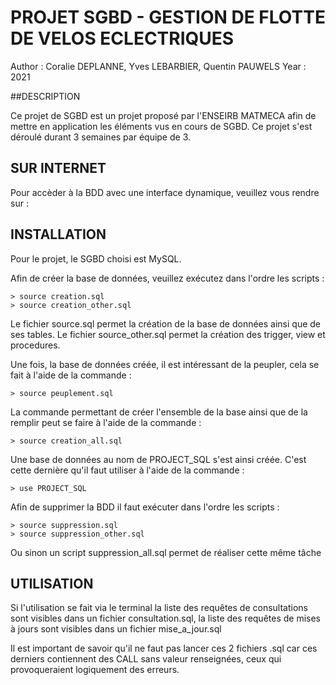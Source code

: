 # PROJET SGBD - GESTION DE FLOTTE DE VELOS ECLECTRIQUES

Author : Coralie DEPLANNE, Yves LEBARBIER, Quentin PAUWELS
Year : 2021

##DESCRIPTION

Ce projet de SGBD est un projet proposé par l'ENSEIRB MATMECA
afin de mettre en application les éléments vus en cours de SGBD.
Ce projet s'est déroulé durant 3 semaines par équipe de 3.

## SUR INTERNET

Pour accèder à la BDD avec une interface dynamique, veuillez vous rendre
sur :

## INSTALLATION

Pour le projet, le SGBD choisi est MySQL.
 
Afin de créer la base de données, veuillez exécutez dans l'ordre les scripts :
```mysql
> source creation.sql
> source creation_other.sql
```

Le fichier source.sql permet la création de la base de données ainsi que de ses tables.
Le fichier source_other.sql permet la création des trigger, view et procedures.

Une fois, la base de données créée, il est intéressant de la peupler,
cela se fait à l'aide de la commande :
```mysql
> source peuplement.sql
```

La commande permettant de créer l'ensemble de la base ainsi que de la remplir
peut se faire à l'aide de la commande :
```mysql
> source creation_all.sql
```

Une base de données au nom de PROJECT_SQL s'est ainsi créée.
C'est cette dernière qu'il faut utiliser à l'aide de la commande :
```mysql
> use PROJECT_SQL
```

Afin de supprimer la BDD il faut exécuter dans l'ordre les scripts :
```mysql
> source suppression.sql
> source suppression_other.sql
```

Ou sinon un script suppression_all.sql permet de réaliser cette même tâche


## UTILISATION

Si l'utilisation se fait via le terminal la liste des requêtes de consultations
sont visibles dans un fichier consultation.sql, la liste des requêtes de mises à jours
sont visibles dans un fichier mise_a_jour.sql

Il est important de savoir qu'il ne faut pas lancer ces 2 fichiers .sql car ces derniers
contiennent des CALL sans valeur renseignées, ceux qui provoqueraient logiquement des
erreurs.
